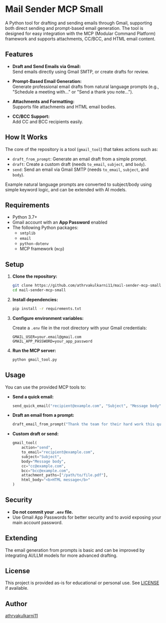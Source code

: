 # Mail Sender MCP Small

A Python tool for drafting and sending emails through Gmail, supporting both direct sending and prompt-based email generation. The tool is designed for easy integration with the MCP (Modular Command Platform) framework and supports attachments, CC/BCC, and HTML email content.

## Features

- **Draft and Send Emails via Gmail:**  
  Send emails directly using Gmail SMTP, or create drafts for review.

- **Prompt-Based Email Generation:**  
  Generate professional email drafts from natural language prompts (e.g., "Schedule a meeting with..." or "Send a thank you note...").

- **Attachments and Formatting:**  
  Supports file attachments and HTML email bodies.

- **CC/BCC Support:**  
  Add CC and BCC recipients easily.

## How It Works

The core of the repository is a tool (`gmail_tool`) that takes actions such as:
- `draft_from_prompt`: Generate an email draft from a simple prompt.
- `draft`: Create a custom draft (needs `to_email`, `subject`, and `body`).
- `send`: Send an email via Gmail SMTP (needs `to_email`, `subject`, and `body`).

Example natural language prompts are converted to subject/body using simple keyword logic, and can be extended with AI models.

## Requirements

- Python 3.7+
- Gmail account with an **App Password** enabled
- The following Python packages:
  - `smtplib`
  - `email`
  - `python-dotenv`
  - MCP framework (`mcp`)

## Setup

1. **Clone the repository:**
    ```bash
    git clone https://github.com/athrvakulkarni11/mail-sender-mcp-small.git
    cd mail-sender-mcp-small
    ```

2. **Install dependencies:**
    ```bash
    pip install -r requirements.txt
    ```

3. **Configure environment variables:**

    Create a `.env` file in the root directory with your Gmail credentials:
    ```
    GMAIL_USER=your.email@gmail.com
    GMAIL_APP_PASSWORD=your_app_password
    ```

4. **Run the MCP server:**
    ```bash
    python gmail_tool.py
    ```

## Usage

You can use the provided MCP tools to:
- **Send a quick email:**
    ```python
    send_quick_email("recipient@example.com", "Subject", "Message body")
    ```
- **Draft an email from a prompt:**
    ```python
    draft_email_from_prompt("Thank the team for their hard work this quarter")
    ```
- **Custom draft or send:**
    ```python
    gmail_tool(
        action="send",
        to_email="recipient@example.com",
        subject="Subject",
        body="Message body",
        cc="cc@example.com",
        bcc="bcc@example.com",
        attachment_paths=["/path/to/file.pdf"],
        html_body="<b>HTML message</b>"
    )
    ```

## Security

- **Do not commit your `.env` file.**
- Use Gmail App Passwords for better security and to avoid exposing your main account password.

## Extending

The email generation from prompts is basic and can be improved by integrating AI/LLM models for more advanced drafting.

## License

This project is provided as-is for educational or personal use. See [LICENSE](LICENSE) if available.

## Author

[athrvakulkarni11](https://github.com/athrvakulkarni11)
